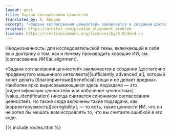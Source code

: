 ```yaml
---
layout: post
title: Задача согласования ценностей
translated_by: К. Кирдан
excerpt: "«Задача согласования ценностей» заключается в создании достаточно продвинутого машинного интеллекта, который хочет делать благоприятные вещи и не делает вредных. Наиболее ярко вырисовывающаяся здесь подзадача — это «идентификация ценностей» или «обучение ценностям» (иногда считается синонимом согласования ценностей). Но также сюда включены такие подзадачи, как корректируемость, — то есть, такие ценности ИИ, что он не хотел бы мешать вам исправлять то, что вы считаете ошибкой в его коде."
original: https://arbital.com/p/value_alignment_problem
license: https://creativecommons.org/licenses/by/3.0/deed.ru
---
```

Неоднозначность: для исследовательской темы, включающей в себя всю доктрину о том, как и почему производить хорошие ИИ, см. [согласование ИИ][ai_alignment].

«Задача согласования ценностей» заключается в создании [достаточно продвинутого машинного интеллекта][sufficiently_advanced_ai], который хочет делать [благоприятные][beneficial] вещи и не делает вредных. Наиболее ярко вырисовывающаяся здесь подзадача — это [«идентификация ценностей» или «обучение ценностям»][value_identification] (иногда считается синонимом согласования ценностей). Но также сюда включены такие подзадачи, как [корректируемость][corrigibility], — то есть, такие ценности ИИ, что он не хотел бы мешать вам исправлять то, что вы считаете ошибкой в его коде.

{% include routes.html %}
